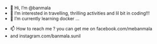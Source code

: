 - 👋 Hi, I’m @banmala
- 👀 I’m interested in travelling, thrilling activities and lil bit in coding!!!
- 🌱 I’m currently learning docker ...
<!-- - 💞️ I’m looking to collaborate on ... -->
- 📫 How to reach me ? you can get me on facebook.com/mebanmala
- and instagram.com/banmala.sunil

<!---
banmala/banmala is a ✨ special ✨ repository because its `README.md` (this file) appears on your GitHub profile.
You can click the Preview link to take a look at your changes.
--->
